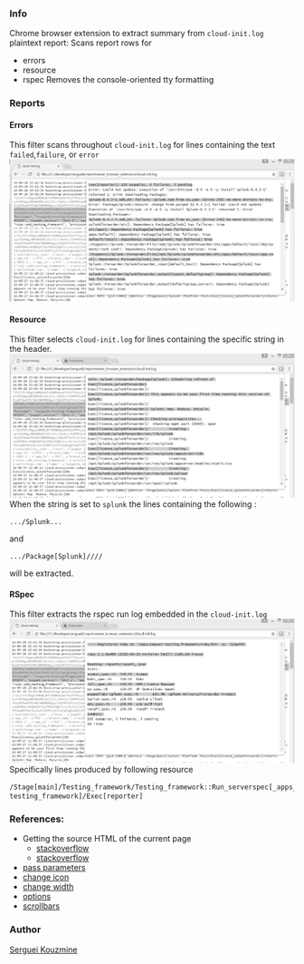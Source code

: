 ### Info
Chrome browser extension to extract summary from `cloud-init.log` plaintext report:
Scans report rows for
  * errors
  * resource
  * rspec
Removes the console-oriented tty formatting
### Reports
#### Errors
This filter scans throughout `cloud-init.log` for lines containing the text `failed`,`failure`, or `error`
![errors](https://github.com/sergueik/reportviewer_browser_extension/raw/master/screenshots/capture1.png)
#### Resource
This filter selects `cloud-init.log` for lines containing the specific string in the header.
![resource](https://github.com/sergueik/reportviewer_browser_extension/raw/master/screenshots/capture2.png)
When the string is set to `splunk` the
lines containing the following :
```
.../Splunk...
```
and
```
.../Package[Splunk]////
```
will be extracted.
#### RSpec
This filter extracts the rspec run log embedded in the `cloud-init.log` 
![rspec](https://github.com/sergueik/reportviewer_browser_extension/raw/master/screenshots/capture3.png)
Specifically lines produced by following resource
```
/Stage[main]/Testing_framework/Testing_framework::Run_serverspec[_apps_puppet-testing_framework]/Exec[reporter]
```
### References:

 * Getting the source HTML of the current page
   * [stackoverflow](http://stackoverflow.com/questions/21314897/access-dom-elements-through-chrome-extension)
   * [stackoverflow](http://stackoverflow.com/questions/11684454/getting-the-source-html-of-the-current-page-from-chrome-extension)
 * [pass parameters](http://stackoverflow.com/questions/17567624/pass-parameter-using-executescript-chrome)
 * [change icon](http://stackoverflow.com/questions/6939974/how-i-can-change-default-icon-in-chrome-extension)
 * [change width](http://stackoverflow.com/questions/8983165/how-can-i-expand-the-popup-window-of-my-chrome-extension)
 * [options](https://developer.chrome.com/extensions/options)
 * [scrollbars](http://trac.webkit.org/export/41842/trunk/LayoutTests/scrollbars/overflow-scrollbar-combinations.html)

### Author
[Serguei Kouzmine](kouzmine_serguei@yahoo.com)
